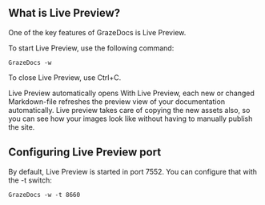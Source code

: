 ## What is Live Preview?

One of the key features of GrazeDocs is Live Preview. 

To start Live Preview, use the following command:

```
GrazeDocs -w
```

To close Live Preview, use Ctrl+C.

Live Preview automatically opens
With Live Preview, each new or changed Markdown-file refreshes the preview view of your documentation automatically. Live preview takes care of copying the new assets also, so you can see how your images look like without having to manually publish the site.

## Configuring Live Preview port

By default, Live Preview is started in port 7552. You can configure that with the -t switch:

```
GrazeDocs -w -t 8660
```